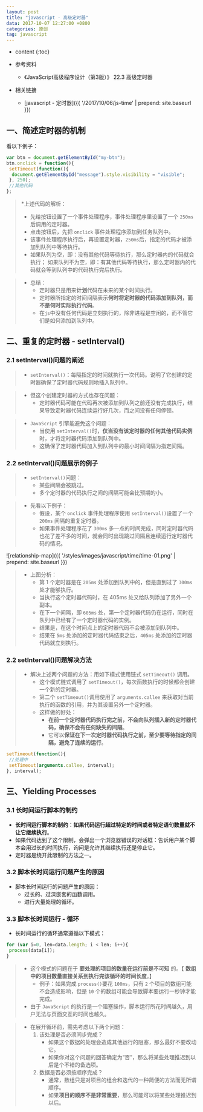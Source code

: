 ```yaml
---
layout: post
title: "javascript - 高级定时器"
data: 2017-10-07 12:27:00 +0800
categories: 原创
tag: javascript
---
```

* content
{:toc}

* 参考资料
    + 《JavaScript高级程序设计（第3版）》 22.3 高级定时器

* 相关链接
    + [javascript - 定时器]({{ '/2017/10/06/js-time' | prepend: site.baseurl }})

<!-- more -->

## 一、简述定时器的机制

看以下例子：

```js
var btn = document.getElementById("my-btn");
btn.onclick = function(){
 setTimeout(function(){
  document.getElementById("message").style.visibility = "visible";
 }, 250);
 //其他代码
}; 
```

> *上述代码的解析：
>   * 先给按钮设置了一个事件处理程序，事件处理程序里设置了一个 `250ms` 后调用的定时器。
>   * 点击按钮后，先把 `onclick` 事件处理程序添加到任务队列中。
>   * 该事件处理程序执行后，再设置定时器，`250ms`后，指定的代码才被添加到队列中等待执行。
>   * 如果队列为空，即：没有其他代码等待执行，那么定时器内的代码就会执行；
     如果队列不为空，即：有其他代码等待执行，那么定时器内的代码就会等到队列中的代码执行完后执行。

> * 总结：
>   * 定时器只是用来**计划**代码在未来的某个时间执行。
>   * 定时器所指定的时间间隔表示**何时将定时器的代码添加到队列，而不是何时实际执行代码**。
>   * 在`js`中没有任何代码是立刻执行的，除非进程是空闲的，而不管它们是如何添加到队列中。

## 二、重复的定时器 - setInterval()

### 2.1 setInterval()问题的阐述

> * `setInterval()`：每隔指定的时间就执行一次代码。说明了它创建的定时器确保了定时器代码规则地插入队列中。

> * 但这个创建定时器的方式也存在问题：
>    * 定时器代码可能在代码再次被添加到队列之前还没有完成执行，结果导致定时器代码连续运行好几次，而之间没有任何停顿。
    
> * `JavaScript` 引擎能避免这个问题：
>    * 当使用 `setInterval()`时，**仅当没有该定时器的任何其他代码实例**时，才将定时器代码添加到队列中。
>    * 这确保了定时器代码加入到队列中的最小时间间隔为指定间隔。

### 2.2 setInterval()问题展示的例子

> * `setInterval()`问题：
>    * 某些间隔会被跳过。
>    * 多个定时器的代码执行之间的间隔可能会比预期的小。

> * 先看以下例子：
>    * 假设，某个 `onclick` 事件处理程序使用 `setInterval()`设置了一个 `200ms` 间隔的重复定时器。
>    * 如果事件处理程序花了 `300ms` 多一点的时间完成，同时定时器代码也花了差不多的时间，就会同时出现跳过间隔且连续运行定时器代码的情况。

![relationship-map]({{ '/styles/images/javascript/time/time-01.png' | prepend: site.baseurl }})

> * 上图分析：
>    * 第 1 个定时器是在 `205ms` 处添加到队列中的，但是直到过了 `300ms` 处才能够执行。
>    * 当执行这个定时器代码时，在 405ms 处又给队列添加了另外一个副本。
>    * 在下一个间隔，即 `605ms` 处，第一个定时器代码仍在运行，同时在队列中已经有了一个定时器代码的实例。
>    * 结果是，在这个时间点上的定时器代码不会被添加到队列中。
>    * 结果在 `5ms` 处添加的定时器代码结束之后，`405ms` 处添加的定时器代码就立刻执行。

### 2.2 setInterval()问题解决方法

> * 解决上述两个问题的方法：用如下模式使用链式 `setTimeout()` 调用。
>    * 这个模式链式调用了 `setTimeout()`，每次函数执行的时候都会创建一个新的定时器。
>    * 第二个 `setTimeout()`调用使用了 `arguments.callee` 来获取对当前执行的函数的引用，并为其设置另外一个定时器。
>    * 这样做的好处：
>        * **在前一个定时器代码执行完之前，不会向队列插入新的定时器代码，确保不会有任何缺失的间隔**。
>        * 它可以**保证在下一次定时器代码执行之前，至少要等待指定的间隔，避免了连续的运行**。

```js
setTimeout(function(){
 //处理中
 setTimeout(arguments.callee, interval);
}, interval); 
```

## 三、Yielding Processes 

### 3.1 长时间运行脚本的制约

* **长时间运行脚本的制约**：**如果代码运行超过特定的时间或者特定语句数量就不让它继续执行**。
* 如果代码达到了这个限制，会弹出一个浏览器错误的对话框：告诉用户某个脚本会用过长的时间执行，询问是允许其继续执行还是停止它。
* 定时器是绕开此限制的方法之一。   

### 3.2 脚本长时间运行问题产生的原因

* 脚本长时间运行的问题产生的原因：
    * 过长的、过深嵌套的函数调用。
    * 进行大量处理的循环。

### 3.3 脚本长时间运行 - 循环

* 长时间运行的循环通常遵循以下模式：

```js
for (var i=0, len=data.length; i < len; i++){
 process(data[i]);
} 
```

> * 这个模式的问题在于 **要处理的项目的数量在运行前是不可知** 的。【 **数组中的项目数量直接关系到执行完该循环的时间长度**。】
>    * 例子：如果完成 `process()`要花 `100ms`，只有 `2` 个项目的数组可能不会造成影响，但是 `10` 个的数组可能会导致脚本要运行一秒钟才能完成。
> * 由于 `JavaScript` 的执行是一个阻塞操作，脚本运行所花时间越久，用户无法与页面交互的时间也越久。

> * 在展开循环前，需先考虑以下两个问题：
>    1. 该处理是否必须同步完成？
>        * 如果这个数据的处理会造成其他运行的阻塞，那么最好不要改动它。
>        * 如果你对这个问题的回答确定为“否”，那么将某些处理推迟到以后是个不错的备选项。 
>    2. 数据是否必须按顺序完成？
>        * 通常，数组只是对项目的组合和迭代的一种简便的方法而无所谓顺序。
>        * 如果**项目的顺序不是非常重要**，那么可能可以将某些处理推迟到以后。